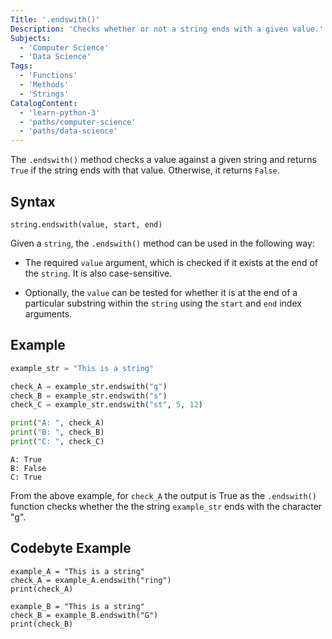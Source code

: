 ```yaml
---
Title: '.endswith()'
Description: 'Checks whether or not a string ends with a given value.'
Subjects:
  - 'Computer Science'
  - 'Data Science'
Tags:
  - 'Functions'
  - 'Methods'
  - 'Strings'
CatalogContent:
  - 'learn-python-3'
  - 'paths/computer-science'
  - 'paths/data-science'
---
```


The `.endswith()` method checks a value against a given string and returns `True` if the string ends with that value. Otherwise, it returns `False`.

## Syntax

```pseudo
string.endswith(value, start, end)
```

Given a `string`, the `.endswith()` method can be used in the following way:

- The required `value` argument, which is checked if it exists at the end of the `string`.  It is also case-sensitive.

- Optionally, the `value` can be tested for whether it is at the end of a particular substring within the `string` using the `start` and `end` index arguments.

## Example

```py
example_str = "This is a string"

check_A = example_str.endswith("g")
check_B = example_str.endswith("s")
check_C = example_str.endswith("st", 5, 12)

print("A: ", check_A)
print("B: ", check_B)
print("C: ", check_C)
```

```shell
A: True
B: False
C: True
```

From the above example, for `check_A` the output is True as the `.endswith()` function checks whether the the string `example_str` ends with the character "g".

## Codebyte Example

```codebyte/python
example_A = "This is a string"
check_A = example_A.endswith("ring")
print(check_A)

example_B = "This is a string"
check_B = example_B.endswith("G")
print(check_B)
```
